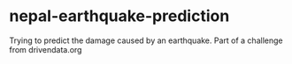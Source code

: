 # nepal-earthquake-prediction
Trying to predict the damage caused by an earthquake. Part of a challenge from drivendata.org
